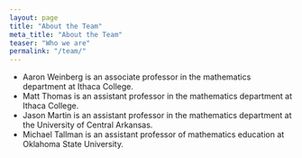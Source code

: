 ```yaml
---
layout: page
title: "About the Team"
meta_title: "About the Team"
teaser: "Who we are"
permalink: "/team/"
---
```


<!--subheadline: "Who we are"-->

* Aaron Weinberg is an associate professor in the mathematics department at Ithaca College.
* Matt Thomas is an assistant professor in the mathematics department at Ithaca College.
* Jason Martin is an assistant professor in the mathematics department at the University of Central Arkansas.
* Michael Tallman is an assistant professor of mathematics education at Oklahoma State University.
